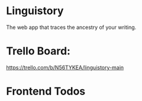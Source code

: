 # Linguistory

The web app that traces the ancestry of your writing.

# Trello Board:

https://trello.com/b/N56TYKEA/linguistory-main

# Frontend Todos

